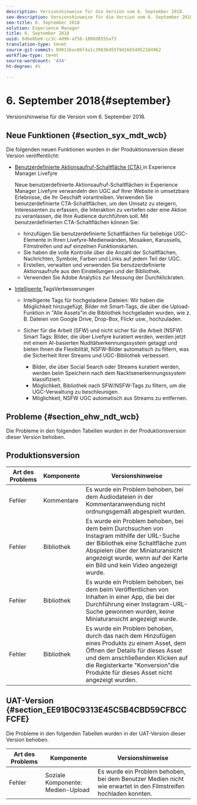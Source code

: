 ```yaml
---
description: Versionshinweise für die Version vom 6. September 2018.
seo-description: Versionshinweise für die Version vom 6. September 2018.
seo-title: 6. September 2018
solution: Experience Manager
title: 6. September 2018
uuid: 8dbe8be0-cc3c-4d96-af56-1808d8555af3
translation-type: tm+mt
source-git-commit: 09011bac06f4a1c39836455f9d16654952184962
workflow-type: tm+mt
source-wordcount: '434'
ht-degree: 4%

---
```



# 6. September 2018{#september}

Versionshinweise für die Version vom 6. September 2018.

## Neue Funktionen {#section_syx_mdt_wcb}

Die folgenden neuen Funktionen wurden in der Produktionsversion dieser Version veröffentlicht:

* [Benutzerdefinierte Aktionsaufruf-Schaltfläche (CTA) ](/help/using/c-features-livefyre/c-call-to-action-button.md#topic_EBE23A0F827645E0A0C619DCF3872EE5) in Experience Manager Livefyre

   Neue benutzerdefinierte Aktionsaufruf-Schaltflächen in Experience Manager Livefyre verwandeln den UGC auf Ihrer Website in umsetzbare Erlebnisse, die Ihr Geschäft vorantreiben. Verwenden Sie benutzerdefinierte CTA-Schaltflächen, um den Umsatz zu steigern, Interessenten zu erfassen, die Interaktion zu vertiefen oder eine Aktion zu veranlassen, die Ihre Audience durchführen soll. Mit benutzerdefinierten CTA-Schaltflächen können Sie:

   * hinzufügen Sie benutzerdefinierte Schaltflächen für beliebige UGC-Elemente in Ihren Livefyre-Medienwänden, Mosaiken, Karussells, Filmstreifen und auf einzelnen Funktionskarten.
   * Sie haben die volle Kontrolle über die Anzahl der Schaltflächen, Nachrichten, Symbole, Farben und Links auf jedem Teil der UGC.
   * Erstellen, verwalten und verwenden Sie benutzerdefinierte Aktionsaufrufe aus den Einstellungen und der Bibliothek.
   * Verwenden Sie Adobe Analytics zur Messung der Durchklickraten.

* [Intelligente ](/help/using/c-features-livefyre/c-smart-tags/c-smart-tags.md#c_smart_tags) TagsVerbesserungen

   * Intelligente Tags für hochgeladene Dateien: Wir haben die Möglichkeit hinzugefügt, Bilder mit Smart-Tags, die über die Upload-Funktion in &quot;Alle Assets&quot;in die Bibliothek hochgeladen wurden, wie z. B. Dateien von Google Drive, Drop-Box, Flickr usw., hochzuladen.
   * Sicher für die Arbeit (SFW) und nicht sicher für die Arbeit (NSFW) Smart Tags: Bilder, die über Livefyre kuratiert werden, werden jetzt mit einem AI-basierten Nuditätserkennungssystem getaggt und bieten Ihnen die Flexibilität, NSFW-Bilder automatisch zu filtern, was die Sicherheit Ihrer Streams und UGC-Bibliothek verbessert.

      * Bilder, die über Social Search oder Streams kuratiert werden, werden beim Speichern nach dem Nacktsenerkennungssystem klassifiziert.
      * Möglichkeit, Bibliothek nach SFW/NSFW-Tags zu filtern, um die UGC-Verwaltung zu beschleunigen.
      * Möglichkeit, NSFW UGC automatisch aus Streams zu entfernen.

## Probleme {#section_ehw_ndt_wcb}

Die Probleme in den folgenden Tabellen wurden in der Produktionsversion dieser Version behoben.

## Produktionsversion

| **Art des Problems** | **Komponente** | **Versionshinweise** |
|---|---|---|
| Fehler | Kommentare | Es wurde ein Problem behoben, bei dem Audiodateien in der Kommentaranwendung nicht ordnungsgemäß abgespielt wurden. |
| Fehler | Bibliothek | Es wurde ein Problem behoben, bei dem beim Durchsuchen von Instagram mithilfe der URL-Suche der Bibliothek eine Schaltfläche zum Abspielen über der Miniaturansicht angezeigt wurde, wenn auf der Karte ein Bild und kein Video angezeigt wurde. |
| Fehler | Bibliothek | Es wurde ein Problem behoben, bei dem beim Veröffentlichen von Inhalten in einer App, die bei der Durchführung einer Instagram-URL-Suche gewonnen wurden, keine Miniaturansicht angezeigt wurde. |
| Fehler | Bibliothek | Es wurde ein Problem behoben, durch das nach dem Hinzufügen eines Produkts zu einem Asset, dem Öffnen der Details für dieses Asset und dem anschließenden Klicken auf die Registerkarte &quot;Konversion&quot;die Produkte für dieses Asset nicht angezeigt wurden. |

## UAT-Version {#section_EE91B0C9313E45C5B4CBD59CFBCCFCFE}

Die Probleme in den folgenden Tabellen wurden in der UAT-Version dieser Version behoben.

| **Art des Problems** | **Komponente** | **Versionshinweise** |
|---|---|---|
| Fehler | Soziale Komponente: Medien-Upload | Es wurde ein Problem behoben, bei dem Benutzer Medien nicht wie erwartet in den Filmstreifen hochladen konnten. |

